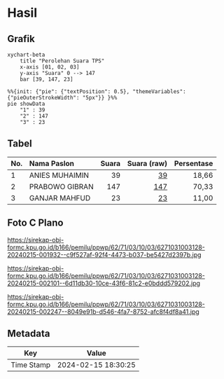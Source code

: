 # Hasil

## Grafik

```mermaid
xychart-beta
    title "Perolehan Suara TPS"
    x-axis [01, 02, 03]
    y-axis "Suara" 0 --> 147
    bar [39, 147, 23]
```

```mermaid
%%{init: {"pie": {"textPosition": 0.5}, "themeVariables": {"pieOuterStrokeWidth": "5px"}} }%%
pie showData
    "1" : 39
    "2" : 147
    "3" : 23
```

## Tabel

| No. | Nama Paslon    | Suara | Suara (raw) | Persentase |
|:--- |:-------------- | -----:| -----------:| ----------:|
| 1   | ANIES MUHAIMIN | 39    | [39][p-1]   | 18,66      |
| 2   | PRABOWO GIBRAN | 147   | [147][p-2]  | 70,33      |
| 3   | GANJAR MAHFUD  | 23    | [23][p-3]   | 11,00      |


[p-1]: https://github.com/gigit-pemilu/pemilu-2024-62-kalimantan-tengah/blob/main/pilpres/hitung-suara/sub/62-kalimantan-tengah/sub/71-kota-palangkaraya/sub/03-jekan-raya/sub/1003-bukit-tunggal/sub/128-tps/sub/paslon-1.txt
[p-2]: https://github.com/gigit-pemilu/pemilu-2024-62-kalimantan-tengah/blob/main/pilpres/hitung-suara/sub/62-kalimantan-tengah/sub/71-kota-palangkaraya/sub/03-jekan-raya/sub/1003-bukit-tunggal/sub/128-tps/sub/paslon-2.txt
[p-3]: https://github.com/gigit-pemilu/pemilu-2024-62-kalimantan-tengah/blob/main/pilpres/hitung-suara/sub/62-kalimantan-tengah/sub/71-kota-palangkaraya/sub/03-jekan-raya/sub/1003-bukit-tunggal/sub/128-tps/sub/paslon-3.txt

## Foto C Plano

https://sirekap-obj-formc.kpu.go.id/b166/pemilu/ppwp/62/71/03/10/03/6271031003128-20240215-001932--c9f527af-92f4-4473-b037-be5427d2397b.jpg

https://sirekap-obj-formc.kpu.go.id/b166/pemilu/ppwp/62/71/03/10/03/6271031003128-20240215-002101--6d11db30-10ce-43f6-81c2-e0bddd579202.jpg

https://sirekap-obj-formc.kpu.go.id/b166/pemilu/ppwp/62/71/03/10/03/6271031003128-20240215-002247--8049e91b-d546-4fa7-8752-afc8f4df8a41.jpg


## Metadata

| Key        | Value               |
| ---------- | ------------------- |
| Time Stamp | 2024-02-15 18:30:25 |



